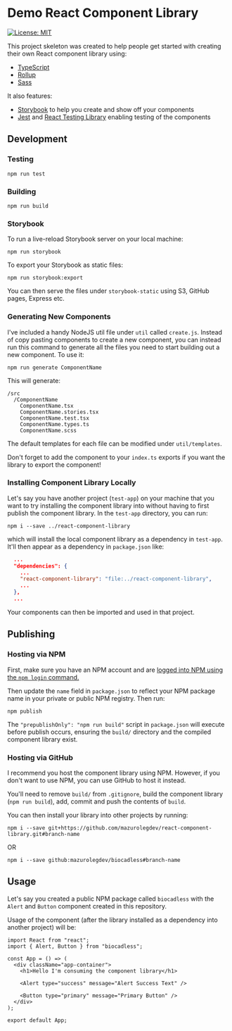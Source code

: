 # Demo React Component Library

[![License: MIT](https://img.shields.io/badge/License-MIT-green.svg)](https://opensource.org/licenses/MIT)

This project skeleton was created to help people get started with creating their own React component library using:

- [TypeScript](https://www.typescriptlang.org/)
- [Rollup](https://github.com/rollup/rollup)
- [Sass](https://sass-lang.com/)

It also features:

- [Storybook](https://storybook.js.org/) to help you create and show off your components
- [Jest](https://jestjs.io/) and [React Testing Library](https://github.com/testing-library/react-testing-library) enabling testing of the components

## Development

### Testing

```
npm run test
```

### Building

```
npm run build
```

### Storybook

To run a live-reload Storybook server on your local machine:

```
npm run storybook
```

To export your Storybook as static files:

```
npm run storybook:export
```

You can then serve the files under `storybook-static` using S3, GitHub pages, Express etc.

### Generating New Components

I've included a handy NodeJS util file under `util` called `create.js`. Instead of copy pasting components to create a new component, you can instead run this command to generate all the files you need to start building out a new component. To use it:

```
npm run generate ComponentName
```

This will generate:

```
/src
  /ComponentName
    ComponentName.tsx
    ComponentName.stories.tsx
    ComponentName.test.tsx
    ComponentName.types.ts
    ComponentName.scss
```

The default templates for each file can be modified under `util/templates`.

Don't forget to add the component to your `index.ts` exports if you want the library to export the component!

### Installing Component Library Locally

Let's say you have another project (`test-app`) on your machine that you want to try installing the component library into without having to first publish the component library. In the `test-app` directory, you can run:

```
npm i --save ../react-component-library
```

which will install the local component library as a dependency in `test-app`. It'll then appear as a dependency in `package.json` like:

```JSON
  ...
  "dependencies": {
    ...
    "react-component-library": "file:../react-component-library",
    ...
  },
  ...
```

Your components can then be imported and used in that project.

## Publishing

### Hosting via NPM

First, make sure you have an NPM account and are [logged into NPM using the `npm login` command.](https://docs.npmjs.com/creating-a-new-npm-user-account)

Then update the `name` field in `package.json` to reflect your NPM package name in your private or public NPM registry. Then run:

```
npm publish
```

The `"prepublishOnly": "npm run build"` script in `package.json` will execute before publish occurs, ensuring the `build/` directory and the compiled component library exist.

### Hosting via GitHub

I recommend you host the component library using NPM. However, if you don't want to use NPM, you can use GitHub to host it instead.

You'll need to remove `build/` from `.gitignore`, build the component library (`npm run build`), add, commit and push the contents of `build`.

You can then install your library into other projects by running:

```
npm i --save git+https://github.com/mazurolegdev/react-component-library.git#branch-name
```

OR

```
npm i --save github:mazurolegdev/biocadless#branch-name
```

## Usage

Let's say you created a public NPM package called `biocadless` with the `Alert` and `Button` component created in this repository.

Usage of the component (after the library installed as a dependency into another project) will be:

```TSX
import React from "react";
import { Alert, Button } from "biocadless";

const App = () => (
  <div className="app-container">
    <h1>Hello I'm consuming the component library</h1>

    <Alert type="success" message="Alert Success Text" />

    <Button type="primary" message="Primary Button" />
  </div>
);

export default App;
```